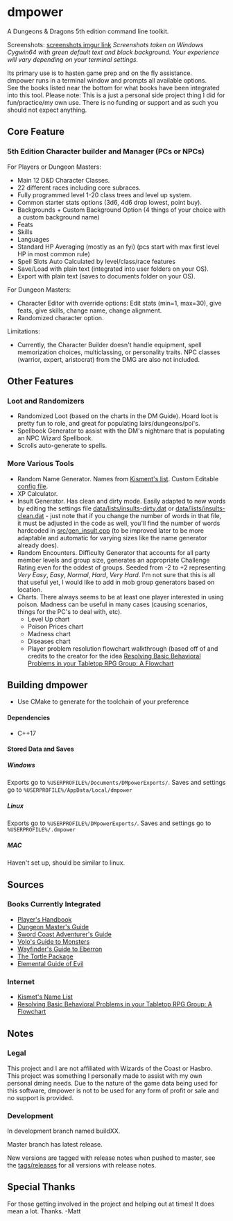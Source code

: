 # dmpower

A Dungeons & Dragons 5th edition command line toolkit.

Screenshots: [screenshots imgur link](https://imgur.com/a/S3t73rI)
*Screenshots taken on Windows Cygwin64 with green default text and black background. Your experience will vary depending on your terminal settings.*

Its primary use is to hasten game prep and on the fly assistance.  
dmpower runs in a terminal window and prompts all available options.  
See the books listed near the bottom for what books have been integrated into this tool.
Please note: This is a just a personal side project thing I did for fun/practice/my own use. There is no funding or support and as such you should not expect anything.

## Core Feature

### 5th Edition Character builder and Manager (PCs or NPCs)

For Players or Dungeon Masters:
- Main 12 D&D Character Classes. 
- 22 different races including core subraces. 
- Fully programmed level 1-20 class trees and level up system.
- Common starter stats options (3d6, 4d6 drop lowest, point buy). 
- Backgrounds + Custom Background Option (4 things of your choice with a custom background name)
- Feats
- Skills
- Languages
- Standard HP Averaging (mostly as an fyi) (pcs start with max first level HP in most common rule)
- Spell Slots Auto Calculated by level/class/race features
- Save/Load with plain text (integrated into user folders on your OS).
- Export with plain text (saves to documents folder on your OS).

For Dungeon Masters:
- Character Editor with override options: Edit stats (min=1, max=30), give feats, give skills, change name, change alignment.
- Randomized character option.

Limitations:
- Currently, the Character Builder doesn't handle equipment, spell memorization choices, multiclassing, or personality traits. NPC classes (warrior, expert, aristocrat) from the DMG are also not included.

## Other Features

### Loot and Randomizers

- Randomized Loot (based on the charts in the DM Guide). Hoard loot is pretty fun to role, and great for populating lairs/dungeons/poi's.
- Spellbook Generator to assist with the DM's nightmare that is populating an NPC Wizard Spellbook.
- Scrolls auto-generate to spells.

### More Various Tools

- Random Name Generator. Names from [Kisment's list](http://www.dnd.kismetrose.com/pdfs/KismetsFantasyNames.pdf). Custom Editable [config file](data/lists/lists/names.dat).
- XP Calculator.
- Insult Generator. Has clean and dirty mode. Easily adapted to new words by editing the settings file [data/lists/insults-dirty.dat](data/lists/insults-dirty.dat) or [data/lists/insults-clean.dat](data/lists/insults-clean.dat) - just note that if you change the number of words in that file, it must be adjusted in the code as well, you'll find the number of words hardcoded in [src/gen_insult.cpp](src/gen_insult.cpp) (to be improved later to be more adaptable and automatic for varying sizes like the name generator already does).
- Random Encounters. Difficulty Generator that accounts for all party member levels and group size, generates an appropriate Challenge Rating even for the oddest of groups. Seeded from -2 to +2 representing _Very Easy_, _Easy_, _Normal_, _Hard_, _Very Hard_. I'm not sure that this is all that useful yet, I would like to add in mob group generators based on location.
- Charts. There always seems to be at least one player interested in using poison. Madness can be useful in many cases (causing scenarios, things for the PC's to deal with, etc).
  - Level Up chart
  - Poison Prices chart
  - Madness chart
  - Diseases chart
  - Player problem resolution flowchart walkthrough (based off of and credits to the creator for the idea [Resolving Basic Behavioral Problems in your Tabletop RPG Group: A Flowchart](https://www.reddit.com/r/rpg/comments/3avp57/resolving_basic_behavioral_problems_in_your/)

## Building dmpower

- Use CMake to generate for the toolchain of your preference

#### Dependencies

- C++17

#### Stored Data and Saves

##### Windows

Exports go to `%USERPROFILE%/Documents/DMpowerExports/`.  Saves and settings go to `%USERPROFILE%/AppData/Local/dmpower`
 
##### Linux

Exports go to `%USERPROFILE%/DMpowerExports/`.  Saves and settings go to `%USERPROFILE%/.dmpower`

##### MAC

Haven't set up, should be similar to linux.

## Sources

### Books Currently Integrated  

- [Player's Handbook](http://dnd.wizards.com/products/tabletop-games/rpg-products/rpg_playershandbook)
- [Dungeon Master's Guide](http://dnd.wizards.com/products/tabletop-games/rpg-products/dungeon-masters-guide)
- [Sword Coast Adventurer's Guide](http://dnd.wizards.com/products/tabletop-games/rpg-products/sc-adventurers-guide)
- [Volo's Guide to Monsters](http://dnd.wizards.com/products/tabletop-games/rpg-products/volos-guide-to-monsters)
- [Wayfinder's Guide to Eberron](https://www.dmsguild.com/product/247882/wayfinders-guide-to-eberron-5e)
- [The Tortle Package](https://www.dmsguild.com/product/221716/Tortle-Package-5e)
- [Elemental Guide of Evil](https://www.dmsguild.com/product/145542/Elemental-Evil-Players-Companion-5e)

### Internet

- [Kismet's Name List](http://www.dnd.kismetrose.com/MyCharacterNameList.html)
- [Resolving Basic Behavioral Problems in your Tabletop RPG Group: A Flowchart](https://www.reddit.com/r/rpg/comments/3avp57/resolving_basic_behavioral_problems_in_your/)

## Notes

### Legal

This project and I are not affiliated with Wizards of the Coast or Hasbro. This project was something I personally made to assist with my own personal dming needs. Due to the nature of the game data being used for this software, dmpower is not to be used for any form of profit or sale and no support is provided.

### Development

In development branch named buildXX.

Master branch has latest release.

New versions are tagged with release notes when pushed to master, see the [tags/releases](https://github.com/mattearly/dmpower/releases) for all versions with release notes.

## Special Thanks

For those getting involved in the project and helping out at times! It does mean a lot. Thanks. -Matt
